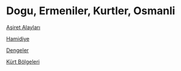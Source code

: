 # Dogu, Ermeniler, Kurtler, Osmanli

[Aşiret Alayları](asiret-alaylari.md)

[Hamidiye](hamidiye.md)

[Dengeler](dengeler.md)

[Kürt Bölgeleri](kurt-bolgeleri.md)



